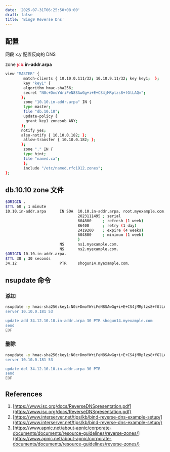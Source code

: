 ```yaml
---
date: '2025-07-31T06:25:50+08:00'
draft: false
title: 'Bing9 Reverse Dns'
---
```


## 配置
网段 x.y 配置反向的 DNS

zone _**<font style="color:#DF2A3F;">y.x.</font>**_**in-addr.arpa**


```bash
view "MASTER" {
        match-clients { 10.10.0.111/32; 10.10.9.11/32; key key1;  };
        key "key1" {
        algorithm hmac-sha256;
        secret "N0c+DmoYWriFeN8SAwGg+i+E+CS4jMRplzs8+fGlLAQ=";
       };
        zone "10.10.in-addr.arpa" IN {
        type master;
        file "db.10.10";
        update-policy {
         grant key1 zonesub ANY;
       };
       notify yes;
       also-notify { 10.10.0.182; };
        allow-transfer { 10.10.0.182; };
       };
        zone "." IN {
        type hint;
        file "named.ca";
        };
        include "/etc/named.rfc1912.zones";
};
```



## db.10.10 zone 文件

```bash
$ORIGIN .
$TTL 60 ; 1 minute
10.10.in-addr.arpa      IN SOA  10.10.in-addr.arpa. root.myexample.com. (
                                2023111495 ; serial
                                604800     ; refresh (1 week)
                                86400      ; retry (1 day)
                                2419200    ; expire (4 weeks)
                                604800     ; minimum (1 week)
                                )
                        NS      ns1.myexample.com.
                        NS      ns2.myexample.com.
$ORIGIN 10.10.in-addr.arpa.
$TTL 30 ; 30 seconds
34.12                   PTR     shogun14.myexample.com.
```



## nsupdate 命令

### 添加
```bash
nsupdate -y hmac-sha256:key1:N0c+DmoYWriFeN8SAwGg+i+E+CS4jMRplzs8+fGlLAQ= <<"EOF"
server 10.10.0.181 53

update add 34.12.10.10.in-addr.arpa 30 PTR shogun14.myexample.com
send
EOF

```



### 删除
```bash
nsupdate -y hmac-sha256:key1:N0c+DmoYWriFeN8SAwGg+i+E+CS4jMRplzs8+fGlLAQ= <<"EOF"
server 10.10.0.181 53

update del 34.12.10.10.in-addr.arpa 30 PTR
send
EOF
```



## References
1. [https://www.isc.org/docs/ReverseDNSpresentation.pdf](https://www.isc.org/docs/ReverseDNSpresentation.pdf)
2. [https://www.interserver.net/tips/kb/bind-reverse-dns-example-setup/](https://www.interserver.net/tips/kb/bind-reverse-dns-example-setup/)
3. [https://www.apnic.net/about-apnic/corporate-documents/documents/resource-guidelines/reverse-zones/](https://www.apnic.net/about-apnic/corporate-documents/documents/resource-guidelines/reverse-zones/)


